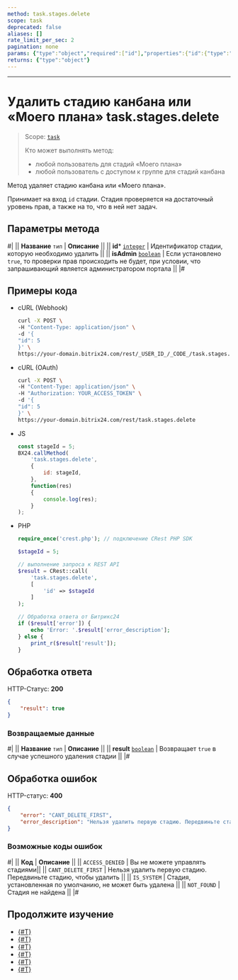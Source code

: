 ```yaml
---
method: task.stages.delete
scope: task
deprecated: false
aliases: []
rate_limit_per_sec: 2
pagination: none
params: {"type":"object","required":["id"],"properties":{"id":{"type":"integer"}}}
returns: {"type":"object"}
---
```



---

# Удалить стадию канбана или «Моего плана» task.stages.delete

> Scope: [`task`](../../scopes/permissions.md)
>
> Кто может выполнять метод:
> - любой пользователь для стадий «Моего плана»
> - любой пользователь с доступом к группе для стадий канбана

Метод удаляет стадию канбана или «Моего плана». 

Принимает на вход `id` стадии. Стадия проверяется на достаточный уровень прав, а также на то, что в ней нет задач.

## Параметры метода



#|
|| **Название**
`тип` | **Описание** ||
|| **id***
[`integer`](../../data-types.md) | Идентификатор стадии, которую необходимо удалить ||
|| **isAdmin**
[`boolean`](../../data-types.md) | Если установлено `true`, то проверки прав происходить не будет, при условии, что запрашивающий является администратором портала ||
|#

## Примеры кода





- cURL (Webhook)

    ```bash
    curl -X POST \
    -H "Content-Type: application/json" \
    -d '{
    "id": 5
    }' \
    https://your-domain.bitrix24.com/rest/_USER_ID_/_CODE_/task.stages.delete
    ```

- cURL (OAuth)

    ```bash
    curl -X POST \
    -H "Content-Type: application/json" \
    -H "Authorization: YOUR_ACCESS_TOKEN" \
    -d '{
    "id": 5
    }' \
    https://your-domain.bitrix24.com/rest/task.stages.delete
    ```
- JS

    ```js
    const stageId = 5;
    BX24.callMethod(
        'task.stages.delete',
        {
            id: stageId,
        },
        function(res)
        {
            console.log(res);
        }
    );
    ```

- PHP

    ```php
    require_once('crest.php'); // подключение CRest PHP SDK

    $stageId = 5;

    // выполнение запроса к REST API
    $result = CRest::call(
        'task.stages.delete',
        [
            'id' => $stageId
        ]
    );

    // Обработка ответа от Битрикс24
    if ($result['error']) {
        echo 'Error: '.$result['error_description'];
    } else {
        print_r($result['result']);
    }
    ```



## Обработка ответа

HTTP-Статус: **200**

```json
{
    "result": true
}
```

### Возвращаемые данные

#|
|| **Название**
`тип` | **Описание** ||
|| **result** 
[`boolean`](../../data-types.md) | Возвращает `true` в случае успешного удаления стадии
||
|#

## Обработка ошибок

HTTP-статус: **400**

```json
{
    "error": "CANT_DELETE_FIRST",
    "error_description": "Нельзя удалить первую стадию. Передвиньте стадию, чтобы удалить"
}
```



### Возможные коды ошибок

#|
|| **Код** | **Описание** ||
|| `ACCESS_DENIED` | Вы не можете управлять стадиями||
|| `CANT_DELETE_FIRST` | Нельзя удалить первую стадию. Передвиньте стадию, чтобы удалить ||
|| `IS_SYSTEM` | Стадия, установленная по умолчанию, не может быть удалена ||
|| `NOT_FOUND` | Стадия не найдена ||
|#



## Продолжите изучение 

- [{#T}](./index.md)
- [{#T}](./task-stages-add.md)
- [{#T}](./task-stages-update.md)
- [{#T}](./task-stages-get.md)
- [{#T}](./task-stages-can-move-task.md)
- [{#T}](./task-stages-move-task.md)
